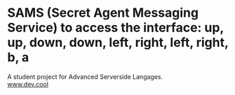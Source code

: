 SAMS (Secret Agent Messaging Service)
to access the interface: up, up, down, down, left, right, left, right, b, a
==========
A student project for Advanced Serverside Langages. <br>
www.dev.cool
